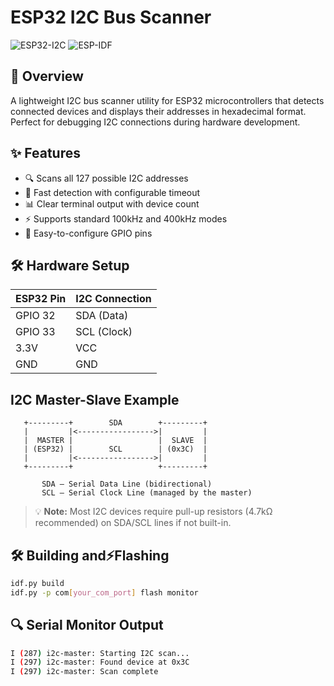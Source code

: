 # ESP32 I2C Bus Scanner

![ESP32-I2C](https://img.shields.io/badge/ESP32-I2C_Scanner-blue)
![ESP-IDF](https://img.shields.io/badge/ESP--IDF-v4.4%2B-orange)

## 📌 Overview
A lightweight I2C bus scanner utility for ESP32 microcontrollers that detects connected devices and displays their addresses in hexadecimal format. Perfect for debugging I2C connections during hardware development.

## ✨ Features
- 🔍 Scans all 127 possible I2C addresses
- 🚀 Fast detection with configurable timeout
- 📊 Clear terminal output with device count
- ⚡ Supports standard 100kHz and 400kHz modes
- 🔧 Easy-to-configure GPIO pins

## 🛠 Hardware Setup
| ESP32 Pin | I2C Connection |
|-----------|----------------|
| GPIO 32   | SDA (Data)     |
| GPIO 33   | SCL (Clock)    |
| 3.3V      | VCC            |
| GND       | GND            |


I2C Master-Slave Example
------------------------

       +---------+        SDA        +---------+
       |         |<----------------->|         |
       |  MASTER |                   |  SLAVE  |
       | (ESP32) |        SCL        | (0x3C)  |
       |         |<----------------->|         |
       +---------+                   +---------+

           SDA — Serial Data Line (bidirectional)
           SCL — Serial Clock Line (managed by the master)


> 💡 **Note:** Most I2C devices require pull-up resistors (4.7kΩ recommended) on SDA/SCL lines if not built-in.

## 🛠 Building and⚡Flashing

```bash
idf.py build
idf.py -p com[your_com_port] flash monitor
```
## 🔍 Serial Monitor Output
```bash
I (287) i2c-master: Starting I2C scan...
I (297) i2c-master: Found device at 0x3C
I (297) i2c-master: Scan complete
```